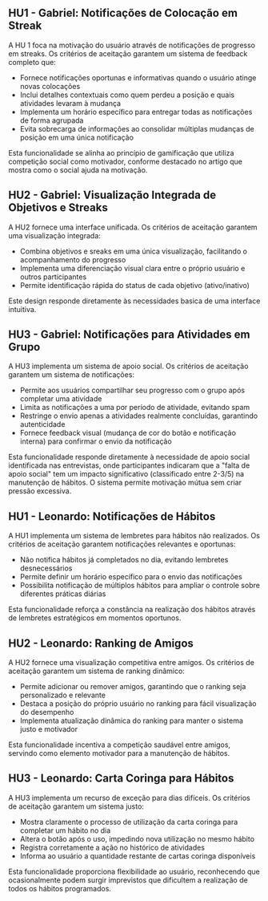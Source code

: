 ## HU1 - Gabriel: Notificações de Colocação em Streak
A HU 1 foca na motivação do usuário através de notificações de progresso em streaks. Os critérios de aceitação garantem um sistema de feedback completo que:

- Fornece notificações oportunas e informativas quando o usuário atinge novas colocações
- Inclui detalhes contextuais como quem perdeu a posição e quais atividades levaram à mudança
- Implementa um horário específico para entregar todas as notificações de forma agrupada
- Evita sobrecarga de informações ao consolidar múltiplas mudanças de posição em uma única notificação

Esta funcionalidade se alinha ao princípio de gamificação que utiliza competição social como motivador, conforme destacado no artigo que mostra como o social ajuda na motivação.

## HU2 - Gabriel: Visualização Integrada de Objetivos e Streaks
A HU2 fornece uma interface unificada. Os critérios de aceitação garantem uma visualização integrada:

- Combina objetivos e sreaks em uma única visualização, facilitando o acompanhamento do progresso
- Implementa uma diferenciação visual clara entre o próprio usuário e outros participantes
- Permite identificação rápida do status de cada objetivo (ativo/inativo)

Este design responde diretamente às necessidades basica de uma interface intuitiva.

## HU3 - Gabriel: Notificações para Atividades em Grupo
A HU3 implementa um sistema de apoio social. Os critérios de aceitação garantem um sistema de notificações:

- Permite aos usuários compartilhar seu progresso com o grupo após completar uma atividade
- Limita as notificações a uma por período de atividade, evitando spam
- Restringe o envio apenas a atividades realmente concluídas, garantindo autenticidade
- Fornece feedback visual (mudança de cor do botão e notificação interna) para confirmar o envio da notificação

Esta funcionalidade responde diretamente à necessidade de apoio social identificada nas entrevistas, onde participantes indicaram que a "falta de apoio social" tem um impacto significativo (classificado entre 2-3/5) na manutenção de hábitos. O sistema permite motivação mútua sem criar pressão excessiva.

## HU1 - Leonardo: Notificações de Hábitos
A HU1 implementa um sistema de lembretes para hábitos não realizados. Os critérios de aceitação garantem notificações relevantes e oportunas:

- Não notifica hábitos já completados no dia, evitando lembretes desnecessários
- Permite definir um horário específico para o envio das notificações
- Possibilita notificação de múltiplos hábitos para ampliar o controle sobre diferentes práticas diárias

Esta funcionalidade reforça a constância na realização dos hábitos através de lembretes estratégicos em momentos oportunos.

## HU2 - Leonardo: Ranking de Amigos
A HU2 fornece uma visualização competitiva entre amigos. Os critérios de aceitação garantem um sistema de ranking dinâmico:

- Permite adicionar ou remover amigos, garantindo que o ranking seja personalizado e relevante
- Destaca a posição do próprio usuário no ranking para fácil visualização do desempenho
- Implementa atualização dinâmica do ranking para manter o sistema justo e motivador

Esta funcionalidade incentiva a competição saudável entre amigos, servindo como elemento motivador para a manutenção de hábitos.

## HU3 - Leonardo: Carta Coringa para Hábitos
A HU3 implementa um recurso de exceção para dias difíceis. Os critérios de aceitação garantem um sistema justo:

- Mostra claramente o processo de utilização da carta coringa para completar um hábito no dia
- Altera o botão após o uso, impedindo nova utilização no mesmo hábito
- Registra corretamente a ação no histórico de atividades
- Informa ao usuário a quantidade restante de cartas coringa disponíveis

Esta funcionalidade proporciona flexibilidade ao usuário, reconhecendo que ocasionalmente podem surgir imprevistos que dificultem a realização de todos os hábitos programados.
